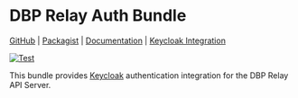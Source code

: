 # DBP Relay Auth Bundle

[GitHub](https://github.com/digital-blueprint/relay-auth-bundle) |
[Packagist](https://packagist.org/packages/dbp/relay-auth-bundle) |
[Documentation](https://github.com/digital-blueprint/relay-auth-bundle/tree/main/docs) |
[Keycloak Integration](https://dbp-demo.tugraz.at/handbook/frontend/keycloak_integration/)

[![Test](https://github.com/digital-blueprint/relay-auth-bundle/actions/workflows/test.yml/badge.svg)](https://github.com/digital-blueprint/relay-auth-bundle/actions/workflows/test.yml)

This bundle provides [Keycloak](https://www.keycloak.org/) authentication integration for the DBP Relay API Server.
